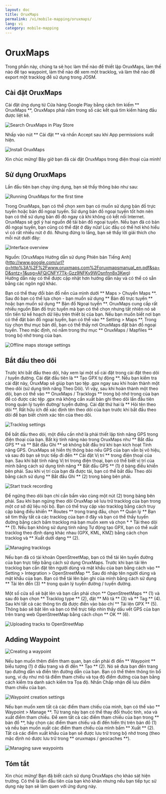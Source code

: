 ```yaml
---
layout: doc
title: OruxMaps
permalink: /vi/mobile-mapping/oruxmaps/
lang: vi
category: mobile-mapping
---
```


OruxMaps
===============


Trong phần này, chúng ta sẽ học làm thế nào để thiết lập OruxMaps, làm thế nào để tạo waypoint, làm thế nào để xem một tracklog, và làm thế nào để export một tracklog để sử dụng trong JOSM.  

​Cài đặt OruxMaps
------------------

Cài đặt ứng dụng từ Cửa hàng Google Play bằng cách tìm kiếm ** OruxMaps **, OruxMaps phải nằm trong số các kết quả tìm kiếm hàng đầu được liệt kê.  

![Search OruxMaps in Play Store][]

Nhấp vào nút ** Cài đặt ** và nhấn Accept sau khi App permissions xuất hiện.  

![Install OruxMaps][]

Xin chúc mừng! Bây giờ bạn đã cài đặt OruxMaps trong điện thoại của mình!  

​Sử dụng OruxMaps
--------------------

Lần đầu tiên bạn chạy ứng dụng, bạn sẽ thấy thông báo như sau:  

![Running OruxMaps for the first time][]

Trong OruxMaps, bạn có thể chọn xem bạn có muốn sử dụng bản đồ trực tuyến hoặc bản đồ ngoại tuyến. Sử dụng bản đồ ngoại tuyến tốt hơn nên bạn có thể sử dụng bản đồ đó ngay cả khi không có kết nối Internet. OruxMaps sẽ gợi ý hai nguồn để tải bản đồ ngoại tuyến. Nếu bạn đã có bản đồ ngoại tuyến, bạn cũng có thể đặt ở đây nữa! Lúc đầu có thể hơi khó hiểu vì có rất nhiều nút ở đó. Nhưng đừng lo lắng, bạn sẽ thấy lời giải thích cho mỗi nút dưới đây:  

![Interface overview][]

Nguồn: [OruxMaps Hướng dẫn sử dụng Phiên bản Tiếng Anh] (http://www.google.com/url?q=http%3A%2F%2Fwww.oruxmaps.com%2Foruxmapsmanual_en.pdf&sa=D&sntz=1&usg=AFQjCNFY7Tk-Gzz9NFKy9WOsnfnn8x3Kwg)  
Hướng dẫn này có thể được cập nhật hơn hướng dẫn này và có thể có sẵn bằng các ngôn ngữ khác.  

Bạn có thể thay đổi bản đồ nền của mình dưới ** Maps \> Chuyển Maps **. Sau đó bạn có thể lựa chọn - bạn muốn sử dụng ** Bản đồ trực tuyến ** hoặc bạn muốn sử dụng
** Bản đồ Ngoại tuyến **. OruxMaps cung cấp rất nhiều nguồn Bản đồ trực tuyến mà bạn có thể chọn nhưng tất nhiên nó sẽ tốn tiền từ kế hoạch dữ liệu trên thiết bị của bạn. Nếu bạn muốn biết nơi bạn có thể đặt bản đồ ngoại tuyến, bạn có thể vào ** Setting \> Maps **. Trong tùy chọn thư mục bản đồ, bạn có thể thấy nơi OruxMaps đặt
bản đồ ngoại tuyến. Theo mặc định, nó nằm trong thư mục ** OruxMaps / Mapfiles ** trong bộ nhớ trong của bạn.  

![Offline maps storage settings][]

Bắt đầu theo dõi
--------------

Trước khi bắt đầu theo dõi, hãy xem lại một số cài đặt trong cài đặt theo dõi / tuyến đường. Cài đặt đầu tiên là ** Tạo GPX tự động **. Nếu bạn kiểm tra cài đặt này, OruxMap sẽ giúp bạn tạo tệp .gpx ngay sau khi hoàn thành một theo dõi (sử dụng tính năng Theo Dõi). Vì vậy, sau khi hoàn thành một theo dõi, bạn có thể vào ** OruxMaps / Tracklogs ** trong bộ nhớ trong của bạn để có được các tệp .gpx mà không cần xuất bản ghi theo dõi lần đầu tiên trong quản lý tuyến đường/ tuyến đường. Cài đặt thứ hai là ** Hỏi tên theo dõi **. Rất hữu ích để xác định tên theo dõi của bạn trước khi bắt đầu theo dõi để bạn biết chính xác tên của theo dõi.  

![Tracklog settings][]

Để bắt đầu theo dõi, một điều cần nhớ là phải thiết lập tính năng GPS trong điện thoại của bạn. Bất kỳ tính năng nào trong OruxMaps như ** Bắt đầu GPS ** và ** Bắt đầu Ghi ** sẽ không bắt đầu trừ khi bạn kích hoạt Tính năng GPS. OruxMaps sẽ hiển thị thông báo nếu GPS của bạn vẫn bị vô hiệu, và sau đó bạn sẽ trực tiếp đi đến ** Cài đặt Vị trí ** trong điện thoại của bạn. Sau khi bật tính năng Vị trí trong điện thoại, bạn có thể biết vị trí của mình bằng cách sử dụng tính năng ** Bắt đầu GPS ** (1) ở bảng điều khiển bên phải. Sau khi vị trí của bạn đã được tải, bạn có thể bắt đầu Theo dõi bằng cách sử dụng ** Bắt đầu Ghi ** (2) trong bảng bên phải.  

![Start track recording][]

Để ngừng theo dõi bạn chỉ cần bấm vào cùng một nút (2) trong bảng bên phải. Sau khi bạn ngừng theo dõi OruxMap sẽ lưu trữ tracklog của bạn trong một cơ sở dữ liệu nội bộ. Bạn có thể truy cập vào tracklog bằng cách truy cập bảng điều khiển ** Routes ** trong trang đầu, chọn ** Quản lý ** Bạn sẽ tìm thấy tất cả các tracklog của bạn ở đây và bạn có thể thấy tuyến đường bằng cách bấm tracklog mà bạn muốn xem và chọn * * Tải theo dõi ** (1). Nếu bạn không sử dụng tính năng Tự động tạo GPX, bạn có thể xuất tracklog theo định dạng khác nhau (GPX, KML, KMZ) bằng cách chọn tracklog và ** Xuất dưới dạng ** (2).  

![Managing tracklogs][]

Nếu bạn đã có tài khoản OpenStreetMap, bạn có thể tải lên tuyến đường của bạn trực tiếp bằng cách sử dụng OruxMaps. Trước khi bạn tải lên tracklog bạn cần đặt tên người dùng và mật khẩu của bạn bằng cách vào ** Setting \> Integration \> OpenStreetMap **. Sau đó nhập tên người dùng và mật khẩu của bạn. Bạn có thể tải lên bản ghi của mình bằng cách sử dụng ** Tải lên đến (3) ** trong quản lý tuyến đường / tuyến đường.  

Một số cửa sổ sẽ bật lên và bạn cần phải chọn ** OpenStreetMaps ** (1) và sau đó bạn chọn ** Tracklog type ** (2), đặt ** Mô tả ** (3) và ** Tag ** (4). Sau khi tất cả các thông tin đã được điền vào báo chí ** Tải lên GPX ** (5). Thông báo sẽ bật lên và bạn có thể trực tiếp nhìn thấy dấu vết GPS của bạn trên trang web OpenStreetMap bằng cách chọn ** OK ** (6).  

![Uploading tracks to OpenStreetMap][]

​Adding Waypoint
---------------------

![Creating a waypoint][]

Nếu bạn muốn thêm điểm tham quan, bạn cần phải đi đến ** Waypoint ** biểu tượng (1) ở đầu trang và đi đến ** Tạo ** (2). Nó sẽ đưa bạn đến trang tạo đường dẫn và điền tên đường dẫn của bạn. Bạn có thể thêm thông tin bổ sung, ví dụ như mô tả điểm tham chiếu và tọa độ điểm đường của bạn bằng cách kiểm tra danh sách kiểm tra Tọa độ. Nhấn Chấp nhận để lưu điểm tham chiếu của bạn.  

![Waypoint creation settings][]

Nếu bạn muốn xem tất cả các điểm tham chiếu của mình, bạn có thể vào ** Waypoint \> Manage **. Từ trang này bạn có thể thay đổi thuộc tính, xóa và xuất điểm tham chiếu. Để xem tất cả các điểm tham chiếu của bạn trong ** bản đồ **, hãy chọn các điểm tham chiếu và đi đến hiển thị trên bản đồ (1) và nếu bạn muốn xuất các điểm tham chiếu của mình bấm ** Xuất ** (2). Tất cả các điểm xuất khẩu của bạn sẽ được lưu trữ trong bộ nhớ trong (theo mặc định nó được lưu trữ trong ** oruxmaps / geocaches **).  

![Managing save waypoints][]

Tóm tắt
-----------

Xin chúc mừng! Bạn đã biết cách sử dụng OruxMaps cho khảo sát hiện trường. Có thể là lần đầu tiên của bạn khó khăn nhưng nếu bạn tiếp tục sử dụng này bạn sẽ làm quen với ứng dụng này.  

[Search OruxMaps in Play Store]: /images/mobile-mapping/oruxmaps_image00.png
[Install OruxMaps]: /images/mobile-mapping/oruxmaps_image03.png
[Running OruxMaps for the first time]: /images/mobile-mapping/oruxmaps_image01.png
[Interface overview]: /images/mobile-mapping/oruxmaps_image09.png
[Offline maps storage settings]: /images/mobile-mapping/oruxmaps_image06.png
[Tracklog settings]: /images/mobile-mapping/oruxmaps_image11.png
[Start track recording]: /images/mobile-mapping/oruxmaps_image02.png
[Managing tracklogs]: /images/mobile-mapping/oruxmaps_image10.png
[Uploading tracks to OpenStreetMap]: /images/mobile-mapping/oruxmaps_image05.png
[Creating a waypoint]: /images/mobile-mapping/oruxmaps_image07.png
[Waypoint creation settings]: /images/mobile-mapping/oruxmaps_image08.png
[Managing save waypoints]: /images/mobile-mapping/oruxmaps_image04.png